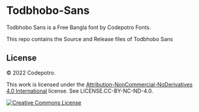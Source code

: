 # Todbhobo-Sans
Todbhobo Sans is a Free Bangla font by Codepotro Fonts.

This repo contains the Source and Release files of Todbhobo Sans



## License

&copy; 2022 Codepotro.

This work is licensed under the [Attribution-NonCommercial-NoDerivatives 4.0 International](http://creativecommons.org/licenses/by-nc-nd/4.0/) license. See LICENSE.CC-BY-NC-ND-4.0.

<a rel="license" href="http://creativecommons.org/licenses/by-nc-nd/4.0/"><img alt="Creative Commons License" style="border-width:0" src="https://i.creativecommons.org/l/by-nc-nd/4.0/88x31.png" /></a>

